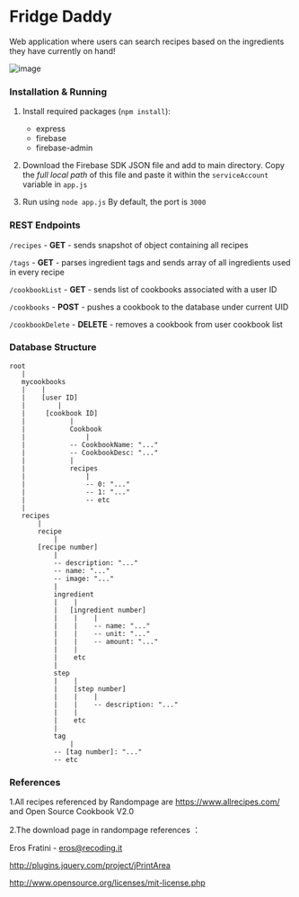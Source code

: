 # Fridge Daddy
Web application where users can search recipes based on the ingredients they have currently on hand!

![image](https://user-images.githubusercontent.com/62215188/143964489-e4978dea-171d-4997-ba04-2728c1a4dea9.png)

### Installation & Running

1. Install required packages (`npm install`):
	* express
	* firebase
	* firebase-admin
	
2. Download the Firebase SDK JSON file and add to main directory. Copy the *full local path* of this file and paste it within the `serviceAccount` variable in `app.js`

3. Run using `node app.js` By default, the port is `3000`

### REST Endpoints

`/recipes` - **GET** - sends snapshot of object containing all recipes

`/tags` - **GET** - parses ingredient tags and sends array of all ingredients used in every recipe

`/cookbookList` - **GET** - sends list of cookbooks associated with a user ID

`/cookbooks` - **POST** - pushes a cookbook to the database under current UID

`/cookbookDelete` - **DELETE** - removes a cookbook from user cookbook list

### Database Structure
```
root
   |
   mycookbooks
   |    |
   |    [user ID]
   |        |
   |     [cookbook ID]
   |	       |
   |	       Cookbook
   |	           |
   |		   -- CookbookName: "..."
   |		   -- CookbookDesc: "..."
   |		   |
   |		   recipes
   |		       |
   |		       -- 0: "..."
   |		       -- 1: "..."
   |		       -- etc
   |
   recipes
       |
       recipe
           |
	   [recipe number]
	       |
	       -- description: "..."
	       -- name: "..."
	       -- image: "..."
	       |
	       ingredient
	       |    |
	       |   [ingredient number]
	       |    |    |
	       |    |    -- name: "..."
	       |    |    -- unit: "..."
	       |    |    -- amount: "..."
	       |    |   
	       |    etc
	       |
	       step
	       |    |
	       |    [step number]
	       |    |    |
	       |    |    -- description: "..."
	       |    |
	       |    etc
	       |
	       tag
	           |
		   -- [tag number]: "..."
		   -- etc
```


### References 

1.All recipes referenced by Randompage are https://www.allrecipes.com/ and Open Source Cookbook V2.0

2.The download page in randompage references ：

Eros Fratini - eros@recoding.it

http://plugins.jquery.com/project/jPrintArea

http://www.opensource.org/licenses/mit-license.php


